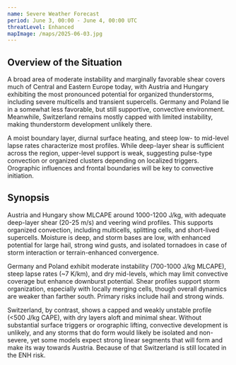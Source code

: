 ```yaml
---
name: Severe Weather Forecast
period: June 3, 00:00 - June 4, 00:00 UTC
threatLevel: Enhanced
mapImage: /maps/2025-06-03.jpg
---
```


## Overview of the Situation

A broad area of moderate instability and marginally favorable shear covers much of Central and Eastern Europe today, with Austria and Hungary exhibiting the most pronounced potential for organized thunderstorms, including severe multicells and transient supercells. Germany and Poland lie in a somewhat less favorable, but still supportive, convective environment. Meanwhile, Switzerland remains mostly capped with limited instability, making thunderstorm development unlikely there.

A moist boundary layer, diurnal surface heating, and steep low- to mid-level lapse rates characterize most profiles. While deep-layer shear is sufficient across the region, upper-level support is weak, suggesting pulse-type convection or organized clusters depending on localized triggers. Orographic influences and frontal boundaries will be key to convective initiation.

## Synopsis

Austria and Hungary show MLCAPE around 1000-1200 J/kg, with adequate deep-layer shear (20-25 m/s) and veering wind profiles. This supports organized convection, including multicells, splitting cells, and short-lived supercells. Moisture is deep, and storm bases are low, with enhanced potential for large hail, strong wind gusts, and isolated tornadoes in case of storm interaction or terrain-enhanced convergence.

Germany and Poland exhibit moderate instability (700-1000 J/kg MLCAPE), steep lapse rates (~7 K/km), and dry mid-levels, which may limit convective coverage but enhance downburst potential. Shear profiles support storm organization, especially with locally merging cells, though overall dynamics are weaker than farther south. Primary risks include hail and strong winds.

Switzerland, by contrast, shows a capped and weakly unstable profile (<500 J/kg CAPE), with dry layers aloft and minimal shear. Without substantial surface triggers or orographic lifting, convective development is unlikely, and any storms that do form would likely be isolated and non-severe, yet some models expect strong linear segments that will form and make its way towards Austria. Because of that Switzerland is still located in the ENH risk.
